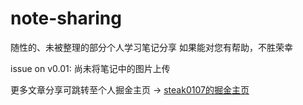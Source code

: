 # note-sharing
随性的、未被整理的部分个人学习笔记分享
如果能对您有帮助，不胜荣幸

issue on v0.01: 尚未将笔记中的图片上传

更多文章分享可跳转至个人掘金主页 -> [steak0107的掘金主页](https://juejin.cn/user/2239068181371863)
